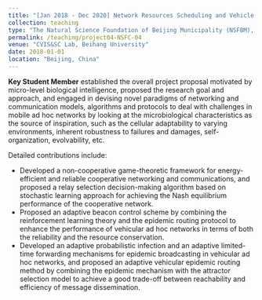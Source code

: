 ```yaml
---
title: "[Jan 2018 - Dec 2020] Network Resources Scheduling and Vehicle Mobility Optimization for 5G-support Connected Vehicles (Grant No. 4181002)"
collection: teaching
type: "The Natural Science Foundation of Beijing Municipality (NSFBM), Key Fund Project"
permalink: /teaching/project04-NSFC-04
venue: "CVIS&SC Lab, Beihang University"
date: 2018-01-01
location: "Beijing, China"
---
```


**Key Student Member** established the overall project proposal motivated by micro-level biological intelligence, proposed the research goal and approach, and engaged in devising novel paradigms of networking and communication models, algorithms and protocols to deal with challenges in mobile ad hoc networks by looking at the microbiological characteristics as the source of inspiration, such as the cellular adaptability to varying environments, inherent robustness to failures and damages, self-organization, evolvability, etc.

Detailed contributions include:

+ Developed a non-cooperative game-theoretic framework for energy-efficient and reliable cooperative networking and communications, and proposed a relay selection decision-making algorithm based on stochastic learning approach for achieving the Nash equilibrium performance of the cooperative network.
+ Proposed an adaptive beacon control scheme by combining the reinforcement learning theory and the epidemic routing protocol to enhance the performance of vehicular ad hoc networks in terms of both the reliability and the resource conservation.
+ Developed an adaptive probabilistic infection and an adaptive limited-time forwarding mechanisms for epidemic broadcasting in vehicular ad hoc networks, and proposed an adaptive vehicular epidemic routing method by combining the epidemic mechanism with the attractor selection model to achieve a good trade-off between reachability and efficiency of message dissemination.

